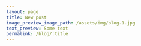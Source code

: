 ```yaml
---
layout: page
title: New post
image_preview_image_path: /assets/img/blog-1.jpg
text_preview: Some text
permalink: /blog/:title
---
```


